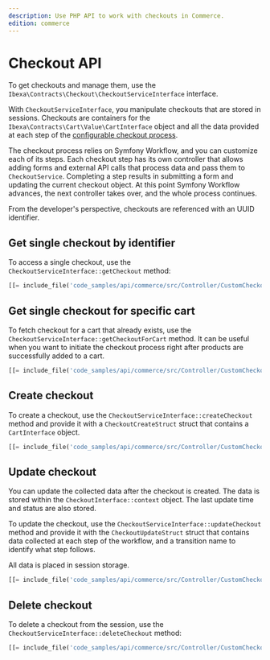 ```yaml
---
description: Use PHP API to work with checkouts in Commerce.
edition: commerce
---
```


# Checkout API

To get checkouts and manage them, use the `Ibexa\Contracts\Checkout\CheckoutServiceInterface` interface.

With `CheckoutServiceInterface`, you manipulate checkouts that are stored in sessions. 
Checkouts are containers for the `Ibexa\Contracts\Cart\Value\CartInterface` object 
and all the data provided at each step of the [configurable checkout process](configure_checkout.md). 

The checkout process relies on Symfony Workflow, and you can customize each of its steps. 
Each checkout step has its own controller that allows adding forms and external API calls 
that process data and pass them to `CheckoutService`. 
Completing a step results in submitting a form and updating the current checkout object. 
At this point Symfony Workflow advances, the next controller takes over, and the 
whole process continues.

From the developer's perspective, checkouts are referenced with an UUID identifier. 

## Get single checkout by identifier

To access a single checkout, use the `CheckoutServiceInterface::getCheckout` method:

``` php
[[= include_file('code_samples/api/commerce/src/Controller/CustomCheckoutController.php', 32, 33) =]]
```

## Get single checkout for specific cart

To fetch checkout for a cart that already exists, use the `CheckoutServiceInterface::getCheckoutForCart` method. 
It can be useful when you want to initiate the checkout process right after 
products are successfully added to a cart.

``` php
[[= include_file('code_samples/api/commerce/src/Controller/CustomCheckoutController.php', 26, 30) =]]
```

## Create checkout

To create a checkout, use the `CheckoutServiceInterface::createCheckout` method and 
provide it with a `CheckoutCreateStruct` struct that contains a `CartInterface` object.

``` php
[[= include_file('code_samples/api/commerce/src/Controller/CustomCheckoutController.php', 35, 41) =]]
```

## Update checkout

You can update the collected data after the checkout is created.
The data is stored within the `CheckoutInterface::context` object. 
The last update time and status are also stored. 

To update the checkout, use the `CheckoutServiceInterface::updateCheckout` method and provide it with the `CheckoutUpdateStruct` struct that contains data collected at each step of the workflow, and a transition name to identify what step follows.

All data is placed in session storage.

``` php
[[= include_file('code_samples/api/commerce/src/Controller/CustomCheckoutController.php', 43, 45) =]]
```

## Delete checkout

To delete a checkout from the session, use the `CheckoutServiceInterface::deleteCheckout` method:

``` php
[[= include_file('code_samples/api/commerce/src/Controller/CustomCheckoutController.php', 47, 48) =]]
```
